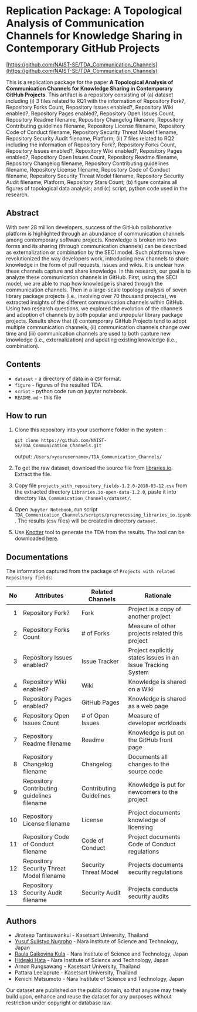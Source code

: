 # Replication Package: A Topological Analysis of Communication Channels for Knowledge Sharing in Contemporary GitHub Projects

[https://github.com/NAIST-SE/TDA_Communication_Channels](https://github.com/NAIST-SE/TDA_Communication_Channels)

This is a replication package for the paper **A Topological Analysis of Communication Channels for Knowledge Sharing in Contemporary GitHub Projects**.
This artifact is a repository consisting of (a) dataset including (i) 3 files related to RQ1 with the information of Repository Fork?, Repository Forks Count, Repository Issues enabled?, Repository Wiki enabled?, Repository Pages enabled?, Repository Open Issues Count, Repository Readme filename, Repository Changelog filename, Repository Contributing guidelines filename, Repository License filename, Repository Code of Conduct filename, Repository Security Threat Model filename, Repository Security Audit filename, Platform; 
(ii) 7 files related to RQ2 including the information of Repository Fork?, Repository Forks Count, Repository Issues enabled?, Repository Wiki enabled?, Repository Pages enabled?, Repository Open Issues Count, Repository Readme filename, Repository Changelog filename, Repository Contributing guidelines filename, Repository License filename, Repository Code of Conduct filename, Repository Security Threat Model filename, Repository Security Audit filename, Platform, Repository Stars Count;
(b) figure contains all figures of topological data analysis; and 
(c) script, python code used in the research.


## Abstract
With over 28 million developers, success of the GitHub collaborative platform is highlighted through an abundance of communication channels among contemporary software projects. 
Knowledge is broken into two forms and its sharing (through communication channels) can be described as externalization or combination by the SECI model.
Such platforms have revolutionized the way developers work, introducing new channels to share knowledge in the form of pull requests, issues and wikis. 
It is unclear how these channels capture and share knowledge.
In this research, our goal is to analyze these communication channels in GitHub.
First, using the SECI model, we are able to map how knowledge is shared through the communication channels.
Then in a large-scale  topology analysis  of seven library package projects (i.e., involving over 70 thousand projects), we extracted insights of the different communication channels within GitHub. 
Using two research questions, we explored the evolution of the channels and adoption of channels by both popular and unpopular library package projects. 
Results show that (i) contemporary GitHub Projects tend to adopt multiple communication channels, (ii) communication channels change over time and (iii) communication channels are used to both capture new knowledge (i.e.,  externalization) and  updating existing knowledge (i.e., combination).


## Contents
* `dataset` - a directory of data in a `CSV` format.
* `figure` - figures of the resulted TDA.
* `script` - python code run on jupyter notebook.
* `README.md` - this file

## How to run
1. Clone this repository into your userhome folder in the system :
   ```
   git clone https://github.com/NAIST-SE/TDA_Communication_Channels.git
   ```
   output: `/Users/<yourusername>/TDA_Communication_Channels/`
   
2. To get the raw dataset, download the source file from [libraries.io](https://zenodo.org/record/1196312/files/Libraries.io-open-data-1.2.0.tar.gz). Extract the file.

3. Copy file `projects_with_repository_fields-1.2.0-2018-03-12.csv` from the extracted directory `Libraries.io-open-data-1.2.0`, paste it into directory `TDA_Communication_Channels/dataset/`.

4. Open `Jupyter Notebook`, run script `TDA_Communication_Channels/scripts/preprocessing_libraries_io.ipynb`. The results (csv files) will be created in directory `dataset`.

5. Use [Knotter](https://github.com/rosinality/knotter) tool to generate the TDA from the results. The tool can be downloaded [here](https://pypi.org/project/knotter/).

## Documentations
The information captured from the package of `Projects with related Repository fields`:

| No | Attributes                                    | Related Channels         | Rationale
|---:|-----------------------------------------------|--------------------------|----------------------------
|  1 | Repository Fork?                              | Fork                     | Project is a copy of another project
|  2 | Repository Forks Count                        | # of Forks               | Measure of other projects related this project
|  3 | Repository Issues enabled?                    | Issue Tracker            | Project explicitly states issues in an Issue Tracking System
|  4 | Repository Wiki enabled?                      | Wiki                     | Knowledge is shared on a Wiki
|  5 | Repository Pages enabled?                     | GitHub Pages             | Knowledge is shared as a web page
|  6 | Repository Open Issues Count                  | # of Open Issues         | Measure of developer workloads
|  7 | Repository Readme filename                    | Readme                   | Knowledge is put on the GitHub front page
|  8 | Repository Changelog filename                 | Changelog                | Documents all changes to the source code
|  9 | Repository Contributing guidelines filename   | Contributing Guidelines  | Knowledge is put for newcomers to the project
| 10 | Repository License filename                   | License                  | Project documents knowledge of licensing
| 11 | Repository Code of Conduct filename           | Code of Conduct          | Project documents Code of Conduct regulations
| 12 | Repository Security Threat Model filename     | Security Threat Model    | Projects documents security regulations
| 13 | Repository Security Audit filename            | Security Audit           | Projects conducts security audits

## Authors
* Jirateep Tantisuwankul - Kasetsart University, Thailand
* [Yusuf Sulistyo Nugroho](https://yusufsn.github.io/) - Nara Institute of Science and Technology, Japan
* [Raula Gaikovina Kula](https://raux.github.io/) - Nara Institute of Science and Technology, Japan
* [Hideaki Hata](https://hideakihata.github.io/) - Nara Institute of Science and Technology, Japan
* Arnon Rungsawang - Kasetsart University, Thailand
* Pattara Leelaprute - Kasetsart University, Thailand
* Kenichi Matsumoto - Nara Institute of Science and Technology, Japan

Our dataset are published on the public domain, so that anyone may freely build upon, enhance and reuse the dataset for any purposes without restriction under copyright or database law.
